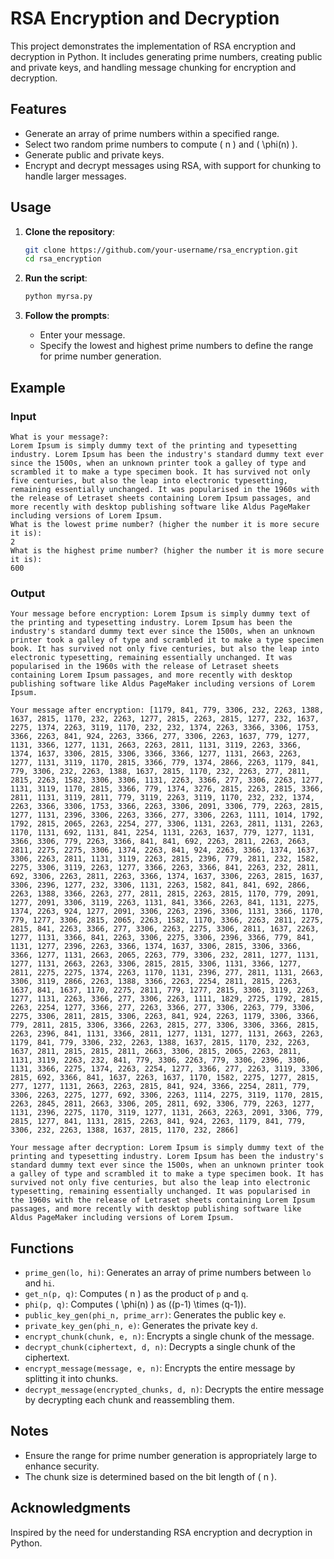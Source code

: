 # RSA Encryption and Decryption

This project demonstrates the implementation of RSA encryption and decryption in Python. It includes generating prime numbers, creating public and private keys, and handling message chunking for encryption and decryption.

## Features

- Generate an array of prime numbers within a specified range.
- Select two random prime numbers to compute \( n \) and \( \phi(n) \).
- Generate public and private keys.
- Encrypt and decrypt messages using RSA, with support for chunking to handle larger messages.

## Usage

1. **Clone the repository**:
   ```bash
   git clone https://github.com/your-username/rsa_encryption.git
   cd rsa_encryption
   ```

2. **Run the script**:
   ```bash
   python myrsa.py
   ```

3. **Follow the prompts**:
   - Enter your message.
   - Specify the lowest and highest prime numbers to define the range for prime number generation.

## Example

### Input

```plaintext
What is your message?:
Lorem Ipsum is simply dummy text of the printing and typesetting industry. Lorem Ipsum has been the industry's standard dummy text ever since the 1500s, when an unknown printer took a galley of type and scrambled it to make a type specimen book. It has survived not only five centuries, but also the leap into electronic typesetting, remaining essentially unchanged. It was popularised in the 1960s with the release of Letraset sheets containing Lorem Ipsum passages, and more recently with desktop publishing software like Aldus PageMaker including versions of Lorem Ipsum.
What is the lowest prime number? (higher the number it is more secure it is):
2
What is the highest prime number? (higher the number it is more secure it is):
600
```

### Output

```plaintext
Your message before encryption: Lorem Ipsum is simply dummy text of the printing and typesetting industry. Lorem Ipsum has been the industry's standard dummy text ever since the 1500s, when an unknown printer took a galley of type and scrambled it to make a type specimen book. It has survived not only five centuries, but also the leap into electronic typesetting, remaining essentially unchanged. It was popularised in the 1960s with the release of Letraset sheets containing Lorem Ipsum passages, and more recently with desktop publishing software like Aldus PageMaker including versions of Lorem Ipsum.

Your message after encryption: [1179, 841, 779, 3306, 232, 2263, 1388, 1637, 2815, 1170, 232, 2263, 1277, 2815, 2263, 2815, 1277, 232, 1637, 2275, 1374, 2263, 3119, 1170, 232, 232, 1374, 2263, 3366, 3306, 1753, 3366, 2263, 841, 924, 2263, 3366, 277, 3306, 2263, 1637, 779, 1277, 1131, 3366, 1277, 1131, 2663, 2263, 2811, 1131, 3119, 2263, 3366, 1374, 1637, 3306, 2815, 3306, 3366, 3366, 1277, 1131, 2663, 2263, 1277, 1131, 3119, 1170, 2815, 3366, 779, 1374, 2866, 2263, 1179, 841, 779, 3306, 232, 2263, 1388, 1637, 2815, 1170, 232, 2263, 277, 2811, 2815, 2263, 1582, 3306, 3306, 1131, 2263, 3366, 277, 3306, 2263, 1277, 1131, 3119, 1170, 2815, 3366, 779, 1374, 3276, 2815, 2263, 2815, 3366, 2811, 1131, 3119, 2811, 779, 3119, 2263, 3119, 1170, 232, 232, 1374, 2263, 3366, 3306, 1753, 3366, 2263, 3306, 2091, 3306, 779, 2263, 2815, 1277, 1131, 2396, 3306, 2263, 3366, 277, 3306, 2263, 1111, 1014, 1792, 1792, 2815, 2065, 2263, 2254, 277, 3306, 1131, 2263, 2811, 1131, 2263, 1170, 1131, 692, 1131, 841, 2254, 1131, 2263, 1637, 779, 1277, 1131, 3366, 3306, 779, 2263, 3366, 841, 841, 692, 2263, 2811, 2263, 2663, 2811, 2275, 2275, 3306, 1374, 2263, 841, 924, 2263, 3366, 1374, 1637, 3306, 2263, 2811, 1131, 3119, 2263, 2815, 2396, 779, 2811, 232, 1582, 2275, 3306, 3119, 2263, 1277, 3366, 2263, 3366, 841, 2263, 232, 2811, 692, 3306, 2263, 2811, 2263, 3366, 1374, 1637, 3306, 2263, 2815, 1637, 3306, 2396, 1277, 232, 3306, 1131, 2263, 1582, 841, 841, 692, 2866, 2263, 1388, 3366, 2263, 277, 2811, 2815, 2263, 2815, 1170, 779, 2091, 1277, 2091, 3306, 3119, 2263, 1131, 841, 3366, 2263, 841, 1131, 2275, 1374, 2263, 924, 1277, 2091, 3306, 2263, 2396, 3306, 1131, 3366, 1170, 779, 1277, 3306, 2815, 2065, 2263, 1582, 1170, 3366, 2263, 2811, 2275, 2815, 841, 2263, 3366, 277, 3306, 2263, 2275, 3306, 2811, 1637, 2263, 1277, 1131, 3366, 841, 2263, 3306, 2275, 3306, 2396, 3366, 779, 841, 1131, 1277, 2396, 2263, 3366, 1374, 1637, 3306, 2815, 3306, 3366, 3366, 1277, 1131, 2663, 2065, 2263, 779, 3306, 232, 2811, 1277, 1131, 1277, 1131, 2663, 2263, 3306, 2815, 2815, 3306, 1131, 3366, 1277, 2811, 2275, 2275, 1374, 2263, 1170, 1131, 2396, 277, 2811, 1131, 2663, 3306, 3119, 2866, 2263, 1388, 3366, 2263, 2254, 2811, 2815, 2263, 1637, 841, 1637, 1170, 2275, 2811, 779, 1277, 2815, 3306, 3119, 2263, 1277, 1131, 2263, 3366, 277, 3306, 2263, 1111, 1829, 2725, 1792, 2815, 2263, 2254, 1277, 3366, 277, 2263, 3366, 277, 3306, 2263, 779, 3306, 2275, 3306, 2811, 2815, 3306, 2263, 841, 924, 2263, 1179, 3306, 3366, 779, 2811, 2815, 3306, 3366, 2263, 2815, 277, 3306, 3306, 3366, 2815, 2263, 2396, 841, 1131, 3366, 2811, 1277, 1131, 1277, 1131, 2663, 2263, 1179, 841, 779, 3306, 232, 2263, 1388, 1637, 2815, 1170, 232, 2263, 1637, 2811, 2815, 2815, 2811, 2663, 3306, 2815, 2065, 2263, 2811, 1131, 3119, 2263, 232, 841, 779, 3306, 2263, 779, 3306, 2396, 3306, 1131, 3366, 2275, 1374, 2263, 2254, 1277, 3366, 277, 2263, 3119, 3306, 2815, 692, 3366, 841, 1637, 2263, 1637, 1170, 1582, 2275, 1277, 2815, 277, 1277, 1131, 2663, 2263, 2815, 841, 924, 3366, 2254, 2811, 779, 3306, 2263, 2275, 1277, 692, 3306, 2263, 1114, 2275, 3119, 1170, 2815, 2263, 2845, 2811, 2663, 3306, 205, 2811, 692, 3306, 779, 2263, 1277, 1131, 2396, 2275, 1170, 3119, 1277, 1131, 2663, 2263, 2091, 3306, 779, 2815, 1277, 841, 1131, 2815, 2263, 841, 924, 2263, 1179, 841, 779, 3306, 232, 2263, 1388, 1637, 2815, 1170, 232, 2866]

Your message after decryption: Lorem Ipsum is simply dummy text of the printing and typesetting industry. Lorem Ipsum has been the industry's standard dummy text ever since the 1500s, when an unknown printer took a galley of type and scrambled it to make a type specimen book. It has survived not only five centuries, but also the leap into electronic typesetting, remaining essentially unchanged. It was popularised in the 1960s with the release of Letraset sheets containing Lorem Ipsum passages, and more recently with desktop publishing software like Aldus PageMaker including versions of Lorem Ipsum.
```

## Functions

- `prime_gen(lo, hi)`: Generates an array of prime numbers between `lo` and `hi`.
- `get_n(p, q)`: Computes \( n \) as the product of `p` and `q`.
- `phi(p, q)`: Computes \( \phi(n) \) as \((p-1) \times (q-1)\).
- `public_key_gen(phi_n, prime_arr)`: Generates the public key `e`.
- `private_key_gen(phi_n, e)`: Generates the private key `d`.
- `encrypt_chunk(chunk, e, n)`: Encrypts a single chunk of the message.
- `decrypt_chunk(ciphertext, d, n)`: Decrypts a single chunk of the ciphertext.
- `encrypt_message(message, e, n)`: Encrypts the entire message by splitting it into chunks.
- `decrypt_message(encrypted_chunks, d, n)`: Decrypts the entire message by decrypting each chunk and reassembling them.

## Notes

- Ensure the range for prime number generation is appropriately large to enhance security.
- The chunk size is determined based on the bit length of \( n \).

## Acknowledgments

Inspired by the need for understanding RSA encryption and decryption in Python.